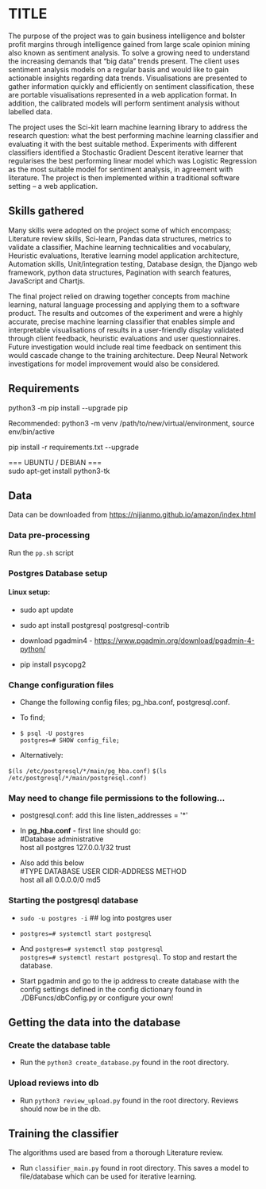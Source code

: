 # TITLE

The purpose of the project was to gain business intelligence and bolster profit margins through intelligence gained from large scale opinion mining also known as sentiment analysis. To solve a growing need to understand the increasing demands that “big data” trends present. The client uses sentiment analysis models on a regular basis and would like to gain actionable insights regarding data trends. Visualisations are presented to gather information quickly and efficiently on sentiment classification, these are portable visualisations represented in a web application format. In addition, the calibrated models will perform sentiment analysis without labelled data.

The project uses the Sci-kit learn machine learning library to address the research question: what the best performing machine learning classifier and evaluating it with the best suitable method. Experiments with different classifiers identified a Stochastic Gradient Descent iterative learner that regularises the best performing linear model which was Logistic Regression as the most suitable model for sentiment analysis, in agreement with literature. The project is then implemented within a traditional software setting – a web application. 

## Skills gathered

Many skills were adopted on the project some of which encompass; Literature review skills, Sci-learn, Pandas data structures, metrics to validate a classifier, Machine learning technicalities and vocabulary, Heuristic evaluations, Iterative learning model application architecture, Automation skills, Unit/integration testing, Database design, the Django web framework, python data structures, Pagination with search features, JavaScript and Chartjs.

The final project relied on drawing together concepts from machine learning, natural language processing and applying them to a software product. The results and outcomes of the experiment and were a highly accurate, precise machine learning classifier that enables simple and interpretable visualisations of results in a user-friendly display validated through client feedback, heuristic evaluations and user questionnaires. Future investigation would include real time feedback on sentiment this would cascade change to the training architecture. Deep Neural Network investigations for model improvement would also be considered.

## Requirements

python3 -m pip install --upgrade pip

Recommended: python3 -m venv /path/to/new/virtual/environment, source env/bin/active

pip install -r requirements.txt --upgrade

=== UBUNTU / DEBIAN ===</br>
sudo apt-get install python3-tk

## Data 

Data can be downloaded from https://nijianmo.github.io/amazon/index.html 

### Data pre-processing 

Run the `pp.sh` script

### Postgres Database setup

#### Linux setup:

- sudo apt update

- sudo apt install postgresql postgresql-contrib

- download pgadmin4 - https://www.pgadmin.org/download/pgadmin-4-python/


- pip install psycopg2

### Change configuration files

- Change the following config files; pg_hba.conf, postgresql.conf.

- To find; 

- `$ psql -U postgres` </br>
`postgres=# SHOW config_file;`

- Alternatively:

`$(ls /etc/postgresql/*/main/pg_hba.conf)`
`$(ls /etc/postgresql/*/main/postgresql.conf)`

### May need to change file permissions to the following...  

- postgresql.conf: add this line listen_addresses = '*'
- In **pg_hba.conf** - first line should go:</br>
#Database administrative </br>
host all postgres 127.0.0.1/32 trust

- Also add this below </br>
#TYPE DATABASE USER CIDR-ADDRESS  METHOD</br>
host  all  all 0.0.0.0/0 md5


### Starting the postgresql database

- `sudo -u postgres -i` ## log into postgres user

- `postgres=# systemctl start postgresql`

- And `postgres=# systemctl stop postgresql` </br> `postgres=# systemctl restart postgresql`. To stop and restart the database.

- Start pgadmin and go to the ip address to create database with the config settings defined in the config dictionary found in ./DBFuncs/dbConfig.py or configure your own!

## Getting the data into the database

### Create the database table
- Run the `python3 create_database.py` found in the root directory.

### Upload reviews into db

- Run `python3 review_upload.py` found in the root directory. Reviews should now be in the db.

## Training the classifier

The algorithms used are based from a thorough Literature review.

- Run `classifier_main.py` found in root directory. This saves a model to file/database which can be used for iterative learning.</br>
